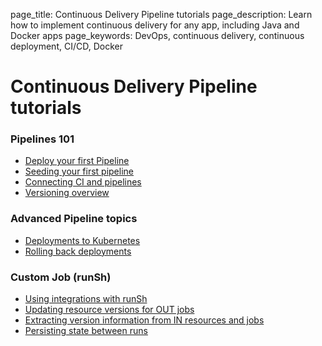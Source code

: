 page_title: Continuous Delivery Pipeline tutorials
page_description: Learn how to implement continuous delivery for any app, including Java and Docker apps
page_keywords: DevOps, continuous delivery, continuous deployment, CI/CD, Docker

# Continuous Delivery Pipeline tutorials

### Pipelines 101

* [Deploy your first Pipeline](/tutorials/pipelines/samplePipeline/)
* [Seeding your first pipeline](/tutorials/pipelines/howToAddSyncRepos/)
* [Connecting CI and pipelines](/tutorials/pipelines/connectingCIPipelines/)
* [Versioning overview](/tutorials/pipelines/versioningOverview/)

### Advanced Pipeline topics

* [Deployments to Kubernetes](/tutorials/pipelines/deploy-to-kubernetes/)
* [Rolling back deployments](/tutorials/pipelines/rollback-deployments/)

### Custom Job (runSh)

* [Using integrations with runSh](/tutorials/pipelines/runShUseIntegrations/)
* [Updating resource versions for OUT jobs](/tutorials/pipelines/updateResourceVersion/)
* [Extracting version information from IN resources and jobs](/tutorials/pipelines/extractVersionInformation/)
* [Persisting state between runs](/tutorials/pipelines/persistStateBetweenRuns/)
